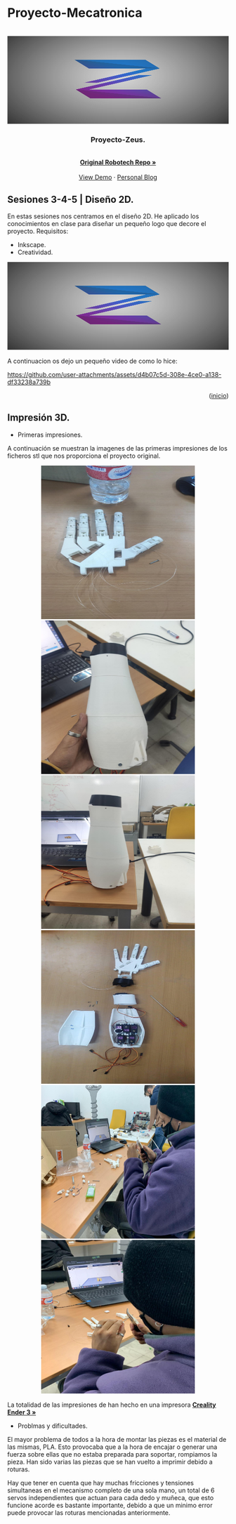 <!-- Improved compatibility of back to top link: See: https://github.com/othneildrew/Best-README-Template/pull/73 -->
<a id="readme-top"></a>
<!--
*** Thanks for checking out the Best-README-Template. If you have a suggestion
*** that would make this better, please fork the repo and create a pull request
*** or simply open an issue with the tag "enhancement".
*** Don't forget to give the project a star!
*** Thanks again! Now go create something AMAZING! :D
-->



<!-- PROJECT SHIELDS -->
<!--
*** I'm using markdown "reference style" links for readability.
*** Reference links are enclosed in brackets [ ] instead of parentheses ( ).
*** See the bottom of this document for the declaration of the reference variables
*** for contributors-url, forks-url, etc. This is an optional, concise syntax you may use.
*** https://www.markdownguide.org/basic-syntax/#reference-style-links
-->


# Proyecto-Mecatronica 

<!-- [![Contributors][contributors-shield]][contributors-url]
[![Forks][forks-shield]][forks-url]
[![Stargazers][stars-shield]][stars-url]
[![Issues][issues-shield]][issues-url]
[![MIT License][license-shield]][license-url]
[![LinkedIn][linkedin-shield]][linkedin-url]

 -->


<!-- PROJECT LOGO -->
<br />
<div align="center">
  <a href="https://github.com/othneildrew/Best-README-Template">
    <img src="images/logo_con_fondo.png" alt="Logo" width="650" height="200">
  </a>

  <h3 align="center">Proyecto-Zeus.</h3>

  <p align="center">
    <br />
    <a href="https://github.com/RoboTech-URJC/Mano-Zeus.git"><strong>Original Robotech Repo »</strong></a>
    <br />
    <br />
    <a href="https://github.com/othneildrew/Best-README-Template">View Demo</a>
    ·
    <a href="https://github.com/othneildrew/Best-README-Template/issues/new?labels=bug&template=bug-report---.md">Personal Blog</a>
  </p>
</div>


## Sesiones 3-4-5 | Diseño 2D.

En estas sesiones nos centramos en el diseño 2D. He aplicado los conocimientos en clase para diseñar un pequeño logo que decore el proyecto.
Requisitos:
* Inkscape.
* Creatividad.

<div align="center">
  <a>
    <img src="images/logo_con_fondo.png" alt="Logo" width="650" height="200">
  </a>

</div>

A continuacion os dejo un pequeño video de como lo hice: 


https://github.com/user-attachments/assets/d4b07c5d-308e-4ce0-a138-df33238a739b


<p align="right">(<a href="#readme-top">inicio</a>)</p>

## Impresión 3D.

* Primeras impresiones.


A continuación se muestran la imagenes de las primeras impresiones de los ficheros stl que nos proporciona el proyecto original.
<div align="center">
  <a>
    <img src="images/Mano.jpeg" alt="Logo" width="350" height="350">
  </a>
 <a>
    <img src="images/Antebrazo.jpeg" alt="Logo" width="350" height="350">
  </a>
 <a>
    <img src="images/Antebrazo2.jpeg" alt="Logo" width="350" height="350">
  </a>
 <a>
    <img src="images/Brazo.jpeg" alt="Logo" width="350" height="350">
  </a>
  <a>
    <img src="images/f1.jpeg" alt="Logo" width="350" height="350">
  </a>
  <a>
    <img src="images/f2.jpeg" alt="Logo" width="350" height="350">
  </a>

</div>

La totalidad de las impresiones de han hecho en una impresora <a href="https://www.creality.com/es/products/ender-3-3d-printer"><strong>Creality Ender 3 »</strong></a>

* Problmas y dificultades.

El mayor problema de todos a la hora de montar las piezas es el material de las mismas, PLA. Esto provocaba que a la hora de encajar o generar una fuerza sobre ellas que no estaba
preparada para soportar, rompiamos la pieza. Han sido varias las piezas que se han vuelto a imprimir debido a roturas. 

Hay que tener en cuenta que hay muchas fricciones y tensiones simultaneas en el mecanismo completo de una sola mano, un total de 6 servos independientes que actuan para cada dedo y muñeca,
que esto funcione acorde es bastante importante, debido a que un minimo error puede provocar las roturas mencionadas anteriormente.




